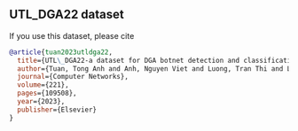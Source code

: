 ## UTL_DGA22 dataset

If you use this dataset, please cite 

```bibtex
@article{tuan2023utldga22,
  title={UTL\_DGA22-a dataset for DGA botnet detection and classification},
  author={Tuan, Tong Anh and Anh, Nguyen Viet and Luong, Tran Thi and Long, Hoang Viet},
  journal={Computer Networks},
  volume={221},
  pages={109508},
  year={2023},
  publisher={Elsevier}
}

```
